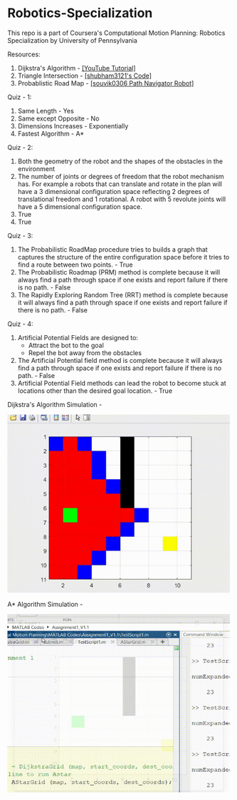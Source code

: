 # Robotics-Specialization

This repo is a part of Coursera's Computational Motion Planning: Robotics Specialization by University of Pennsylvania 

Resources: 
1. Dijkstra's Algorithm - [[YouTube Tutorial]](https://www.youtube.com/watch?v=XB4MIexjvY0&ab_channel=AbdulBari)
2. Triangle Intersection - [[shubham3121's Code]](https://github.com/shubham3121/Computational-Motion-Planning/blob/master/Assignment2_CSpace/triangle_intersection.m)
3. Probablistic Road Map - [[souvik0306 Path Navigator Robot]](https://github.com/souvik0306/Path-Navigator-Robot)

Quiz - 1:

1. Same Length - Yes
2. Same except Opposite - No
3. Dimensions Increases - Exponentially
4. Fastest Algorithm - A*

Quiz - 2:
1. Both the geometry of the robot and the shapes of the obstacles in the environment  
2. The number of joints or degrees of freedom that the robot mechanism has. For example a robots that can translate and rotate in the plan will have a 3 dimensional configuration space reflecting 2 degrees of translational freedom and 1 rotational. A robot with 5 revolute joints will have a 5 dimensional configuration space.  
3. True
4. True

Quiz - 3:
1. The Probabilistic RoadMap procedure tries to builds a graph that captures the structure of the entire configuration space before it tries to find a route between two points. - True
2. The Probabilistic Roadmap (PRM) method is complete because it will always find a path through space if one exists and report failure if there is no path. - False
3. The Rapidly Exploring Random Tree (RRT) method is complete because it will always find a path through space if one exists and report failure if there is no path. - False

Quiz - 4:
<ol>
  <li>Artificial Potential Fields are designed to:
    <ul>
      <li>Attract the bot to the goal
</li>
      <li>Repel the bot away from the obstacles</li>
    </ul>
  </li>
  <li>The Artificial Potential field method is complete because it will always find a path through space if one exists and report failure if there is no path. - False</li>
  <li>Artificial Potential Field methods can lead the robot to become stuck at locations other than the desired goal location. - True</li>


</ol>

Dijkstra's Algorithm Simulation - 

<img src="https://github.com/souvik0306/Robotics-Specialization/blob/main/Computational%20Motion%20Planning/Media/Djikstars_Algorithm_MATLAB.gif" width="500" height="400">

A* Algorithm Simulation - 

<img src="https://github.com/souvik0306/Robotics-Specialization/blob/main/Computational%20Motion%20Planning/Media/A_star_Algorithm_MATLAB.gif" width="500" height="400">


